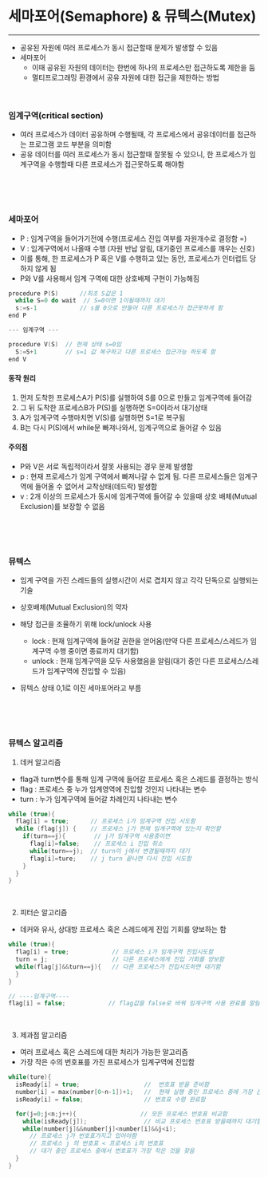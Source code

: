 # 세마포어(Semaphore) & 뮤텍스(Mutex)
---
- 공유된 자원에 여러 프로세스가 동시 접근할때 문제가 발생할 수 있음
- 세마포어
  - 이때 공유된 자원의 데이터는 한번에 하나의 프로세스만 접근하도록 제한을 둠
  - 멀티프로그래밍 환경에서 공유 자원에 대한 접근을 제한하는 방법
 
<br>
 
### 임계구역(critical section)
- 여러 프로세스가 데이터 공유하며 수행될때, 각 프로세스에서 공유데이터를 접근하는 프로그램 코드 부분을 의미함
- 공유 데이터를 여러 프로세스가 동시 접근할때 잘못될 수 있으니, 한 프로세스가 임계구역을 수행할때 다른 프로세스가 접근못하도록 해야함

<br>
<br>
<br>


### 세마포어
- P : 임계구역을 들어가기전에 수행(프로세스 진입 여부를 자원개수로 결정함 =)
- V : 임계구역에서 나올때 수행 (자원 반납 알림, 대기중인 프로세스를 깨우는 신호)
- 이를 통해, 한 프로세스가 P 혹은 V를 수행하고 있는 동안, 프로세스가 인터럽트 당하지 않게 됨
- P와 V를 사용해서 임계 구역에 대한 상호배제 구현이 가능해짐

```cpp
procedure P(S)      //최초 S값은 1
  while S=0 do wait  // S=0이면 1이될때까지 대기
  s:=s-1            // s를 0으로 만들어 다른 프로세스가 접근못하게 함
end P

--- 임계구역 ---

procedure V(S)  // 현재 상태 s=0임
  S:=S+1        // s=1 값 복구하고 다른 프로세스 접근가능 하도록 함
end V
```
#### 동작 원리
1. 먼저 도착한 프로세스A가 P(S)를 실행하여 S를 0으로 만들고 임계구역에 들어감
2. 그 뒤 도착한 프로세스B가 P(S)를 실행하면 S=0이라서 대기상태
3. A가 임계구역 수행마치면 V(S)를 실행하면 S=1로 복구됨
4. B는 다시 P(S)에서 while문 빠져나와서, 임계구역으로 들어갈 수 있음



#### 주의점
- P와 V은 서로 독립적이라서 잘못 사용되는 경우 문제 발생함
- p : 현재 프로세스가 임계 구역에서 빠져나갈 수 없게 됨. 다른 프로세스들은 임계구역에 들어올 수 없어서 교착상태(데드락) 발생함
- v : 2개 이상의 프로세스가 동시에 임계구역에 들어갈 수 있을때 상호 배체(Mutual Exclusion)를 보장할 수 없음

<br>
<br>
<br>

### 뮤텍스
- 임계 구역을 가진 스레드들의 실행시간이 서로 겹치지 않고 각각 단독으로 실행되는 기술
- 상호배체(Mutual Exclusion)의 약자
- 해당 접근을 조율하기 위해 lock/unlock 사용
  - lock : 현재 임계구역에 들어갈 권한을 얻어옴(만약 다른 프로세스/스레드가 임계구역 수행 중이면 종료까지 대기함)
  - unlock : 현재 임계구역을 모두 사용했음을 알림(대기 중인 다른 프로세스/스레드가 임계구역에 진입할 수 있음)
 
- 뮤텍스 상태 0,1로 이진 세마포어라고 부름

<br>
<br>
<br>


### 뮤텍스 알고리즘
1. 데커 알고리즘
- flag과 turn변수를 통해 임계 구역에 들어갈 프로세스 혹은 스레드를 결정하는 방식
- flag : 프로세스 중 누가 임계영역에 진입할 것인지 나타내는 변수
- turn : 누가 임계구역에 들어갈 차례인지 나타내는 변수
```cpp
while (true){
  flag[i] = true;      // 프로세스 i가 임계구역 진입 시도함
  while (flag[j]) {    // 프로세스 j가 현재 임계구역에 있는지 확인함
    if(turn==j){        // j가 임계구역 사용중이면
      flag[i]=false;    // 프로세스 i 진입 취소
      while(turn==j);  // turn이 j에서 변경될때까지 대기
      flag[i]=ture;    // j turn 끝나면 다시 진입 시도함
    }
  }
}
```

<br>

2. 피터슨 알고리즘
- 데커와 유사, 상대방 프로세스 혹은 스레드에게 진입 기회를 양보하는 함
```cpp
while (true){
  flag[i] = true;            // 프로세스 i가 임계구역 진입시도함
  turn = j;                  // 다른 프로세스에게 진입 기회를 양보함
  while(flag[j]&&turn==j){   // 다른 프로세스가 진입시도하면 대기함
  }
}

// ----임계구역----
flag[i] = false;            // flag값을 false로 바꿔 임계구역 사용 완료를 알림
```

<br>

3. 제과점 알고리즘
- 여러 프로세스 혹은 스레드에 대한 처리가 가능한 알고리즘
- 가장 작은 수의 번호표를 가진 프로세스가 임계구역에 진입함
```cpp
while(ture){
  isReady[i] = true;                  //  번호표 받을 준비함
  number[i] = max(number[0~n-1])+1;   //  현재 실행 중인 프로세스 중에 가장 큰 번호를 배정받음
  isReady[i] = false;                 // 번호표 수령 완료함

  for(j=0;j<n;j++){                  // 모든 프로세스 번호표 비교함
    while(isReady[j]);                // 비교 프로세스 번호표 받을때까지 대기함
    while(number[j]&&number[j]<number[i]&&j<i);
      // 프로세스 j가 번호표가지고 있어야함
      // 프로세스 j 의 번호표 < 프로세스 i의 번호표
      // 대기 중인 프로세스 중에서 번호표가 가장 작은 것을 찾음
  }
}
```
